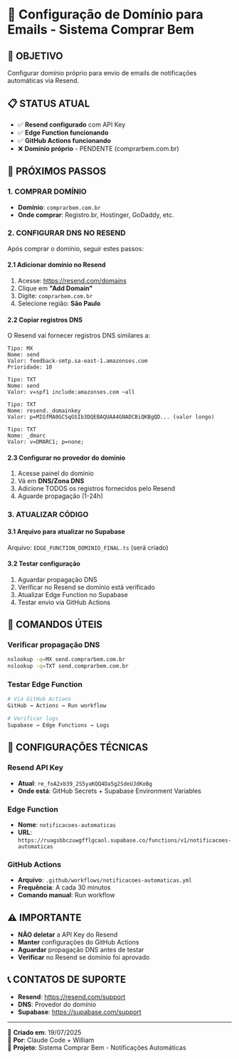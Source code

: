 # 📧 Configuração de Domínio para Emails - Sistema Comprar Bem

## 🎯 OBJETIVO
Configurar domínio próprio para envio de emails de notificações automáticas via Resend.

## 📋 STATUS ATUAL
- ✅ **Resend configurado** com API Key
- ✅ **Edge Function funcionando** 
- ✅ **GitHub Actions funcionando**
- ❌ **Domínio próprio** - PENDENTE (comprarbem.com.br)

## 🚀 PRÓXIMOS PASSOS

### 1. COMPRAR DOMÍNIO
- **Domínio**: `comprarbem.com.br`
- **Onde comprar**: Registro.br, Hostinger, GoDaddy, etc.

### 2. CONFIGURAR DNS NO RESEND
Após comprar o domínio, seguir estes passos:

#### 2.1 Adicionar domínio no Resend
1. Acesse: https://resend.com/domains
2. Clique em **"Add Domain"**
3. Digite: `comprarbem.com.br`
4. Selecione região: **São Paulo**

#### 2.2 Copiar registros DNS
O Resend vai fornecer registros DNS similares a:

```dns
Tipo: MX
Nome: send
Valor: feedback-smtp.sa-east-1.amazonses.com
Prioridade: 10

Tipo: TXT  
Nome: send
Valor: v=spf1 include:amazonses.com ~all

Tipo: TXT
Nome: resend._domainkey
Valor: p=MIGfMA0GCSqGSIb3DQEBAQUAA4GNADCBiQKBgQD... (valor longo)

Tipo: TXT
Nome: _dmarc
Valor: v=DMARC1; p=none;
```

#### 2.3 Configurar no provedor do domínio
1. Acesse painel do domínio
2. Vá em **DNS/Zona DNS**
3. Adicione TODOS os registros fornecidos pelo Resend
4. Aguarde propagação (1-24h)

### 3. ATUALIZAR CÓDIGO

#### 3.1 Arquivo para atualizar no Supabase
Arquivo: `EDGE_FUNCTION_DOMINIO_FINAL.ts` (será criado)

#### 3.2 Testar configuração
1. Aguardar propagação DNS
2. Verificar no Resend se domínio está verificado
3. Atualizar Edge Function no Supabase  
4. Testar envio via GitHub Actions

## 📝 COMANDOS ÚTEIS

### Verificar propagação DNS
```bash
nslookup -q=MX send.comprarbem.com.br
nslookup -q=TXT send.comprarbem.com.br
```

### Testar Edge Function
```bash
# Via GitHub Actions
GitHub → Actions → Run workflow

# Verificar logs
Supabase → Edge Functions → Logs
```

## 🔧 CONFIGURAÇÕES TÉCNICAS

### Resend API Key
- **Atual**: `re_foA2xb39_2S5yaKQQ4Da5g2SdeUJdKoBg`
- **Onde está**: GitHub Secrets + Supabase Environment Variables

### Edge Function
- **Nome**: `notificacoes-automaticas`
- **URL**: `https://ruagsbbczuwgfflgcaol.supabase.co/functions/v1/notificacoes-automaticas`

### GitHub Actions
- **Arquivo**: `.github/workflows/notificacoes-automaticas.yml`
- **Frequência**: A cada 30 minutos
- **Comando manual**: Run workflow

## ⚠️ IMPORTANTE
- **NÃO deletar** a API Key do Resend
- **Manter** configurações do GitHub Actions
- **Aguardar** propagação DNS antes de testar
- **Verificar** no Resend se domínio foi aprovado

## 📞 CONTATOS DE SUPORTE
- **Resend**: https://resend.com/support
- **DNS**: Provedor do domínio
- **Supabase**: https://supabase.com/support

---
📅 **Criado em**: 19/07/2025  
👤 **Por**: Claude Code + William  
🎯 **Projeto**: Sistema Comprar Bem - Notificações Automáticas